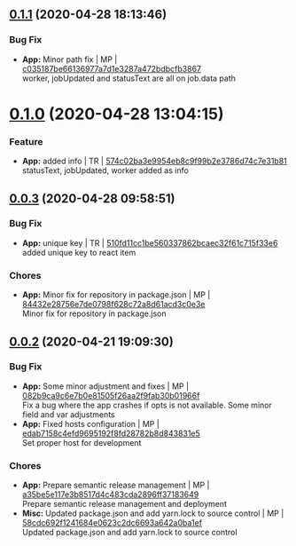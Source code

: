 <a name="0.1.1"></a>

## [0.1.1](https://github.com/mmpro/ac-bull-dashboard/compare/v0.1.0..v0.1.1) (2020-04-28 18:13:46)


### Bug Fix

* **App:** Minor path fix | MP | [c035187be66136977a7d1e3287a472bdbcfb3867](https://github.com/mmpro/ac-bull-dashboard/commit/c035187be66136977a7d1e3287a472bdbcfb3867)    
worker, jobUpdated and statusText are all on job.data path
<a name="0.1.0"></a>
 
# [0.1.0](https://github.com/mmpro/ac-bull-dashboard/compare/v0.0.3..v0.1.0) (2020-04-28 13:04:15)


### Feature

* **App:** added info | TR | [574c02ba3e9954eb8c9f99b2e3786d74c7e31b81](https://github.com/mmpro/ac-bull-dashboard/commit/574c02ba3e9954eb8c9f99b2e3786d74c7e31b81)    
statusText, jobUpdated, worker added as info
<a name="0.0.3"></a>

## [0.0.3](https://github.com/mmpro/ac-bull-dashboard/compare/v0.0.2..v0.0.3) (2020-04-28 09:58:51)


### Bug Fix

* **App:** unique key | TR | [510fd11cc1be560337862bcaec32f61c715f33e6](https://github.com/mmpro/ac-bull-dashboard/commit/510fd11cc1be560337862bcaec32f61c715f33e6)    
added unique key to react item
### Chores

* **App:** Minor fix for repository in package.json | MP | [84432e28756e7de0798f628c72a8d61acd3c0e3e](https://github.com/mmpro/ac-bull-dashboard/commit/84432e28756e7de0798f628c72a8d61acd3c0e3e)    
Minor fix for repository in package.json
<a name="0.0.2"></a>

## [0.0.2](https://github.com/mmpro/ac-bull-dashboard/compare/v0.0.1..v0.0.2) (2020-04-21 19:09:30)


### Bug Fix

* **App:** Some minor adjustment and fixes | MP | [082b9ca9c6e7b0e81505f26aa2f9fab30b01966f](https://github.com/mmpro/ac-bull-dashboard/commit/082b9ca9c6e7b0e81505f26aa2f9fab30b01966f)    
Fix a bug where the app crashes if opts is not available. Some minor field and var adjustments
* **App:** Fixed hosts configuration | MP | [edab7158c4efd9695192f8fd28782b8d843831e5](https://github.com/mmpro/ac-bull-dashboard/commit/edab7158c4efd9695192f8fd28782b8d843831e5)    
Set proper host for development
### Chores

* **App:** Prepare semantic release management | MP | [a35be5e117e3b8517d4c483cda2896ff37183649](https://github.com/mmpro/ac-bull-dashboard/commit/a35be5e117e3b8517d4c483cda2896ff37183649)    
Prepare semantic release management and deployment
* **Misc:** Updated package.json and add yarn.lock to source control | MP | [58cdc692f1241684e0623c2dc6693a642a0ba1ef](https://github.com/mmpro/ac-bull-dashboard/commit/58cdc692f1241684e0623c2dc6693a642a0ba1ef)    
Updated package.json and add yarn.lock to source control
